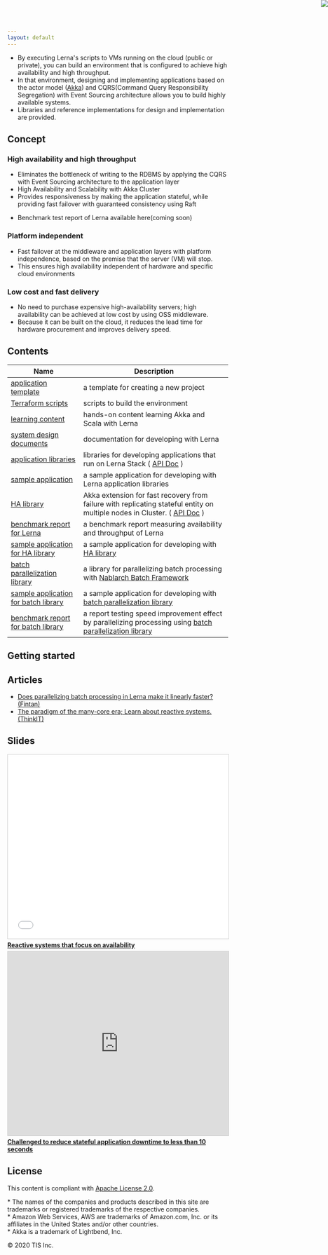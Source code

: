 ```yaml
---
layout: default
---
```


- By executing Lerna's scripts to VMs running on the cloud (public or private), you can build an environment that is configured to achieve high availability and high throughput.
- In that environment, designing and implementing applications based on the actor model ([Akka](https://akka.io/)) and CQRS(Command Query Responsibility Segregation) with Event Sourcing architecture allows you to build highly available systems.
- Libraries and reference implementations for design and implementation are provided.


<object type="image/svg+xml" data="https://cdn.jsdelivr.net/gh/lerna-stack/lerna-stack.github.io@v1.0.2/img/lerna_overview_en.drawio.svg"></object>


## Concept

### High availability and high throughput

- Eliminates the bottleneck of writing to the RDBMS by applying the CQRS with Event Sourcing architecture to the application layer
- High Availability and Scalability with Akka Cluster
- Provides responsiveness by making the application stateful, while providing fast failover with guaranteed consistency using Raft


<object type="image/svg+xml" data="https://cdn.jsdelivr.net/gh/lerna-stack/lerna-stack.github.io@v1.0.2/img/benchmarkscore_en.drawio.svg"></object>


* Benchmark test report of Lerna available here(coming soon)

### Platform independent

- Fast failover at the middleware and application layers with platform independence, based on the premise that the server (VM) will stop.
- This ensures high availability independent of hardware and specific cloud environments


### Low cost and fast delivery

- No need to purchase expensive high-availability servers; high availability can be achieved at low cost by using OSS middleware.
- Because it can be built on the cloud, it reduces the lead time for hardware procurement and improves delivery speed.


## Contents

<object type="image/svg+xml" data="https://cdn.jsdelivr.net/gh/lerna-stack/lerna-stack.github.io@v1.0.2/img/lerna_content_list_en.drawio.svg"></object>


| Name  | Description |
| ----------- | ---- |
| [application template](https://github.com/lerna-stack/lerna.g8) | a template for creating a new project |
| [Terraform scripts](https://github.com/lerna-stack/lerna-terraform) | scripts to build the environment |
| [learning content](https://github.com/lerna-stack/lerna-handson) | hands-on content learning Akka and Scala with Lerna |
| [system design documents](https://github.com/lerna-stack/lerna-design) | documentation for developing with Lerna |
| [application libraries](https://github.com/lerna-stack/lerna-app-library) | libraries for developing applications that run on Lerna Stack ( [API Doc](https://lerna-stack.github.io/scaladoc/index.html) ) |
| [sample application](https://github.com/lerna-stack/lerna-sample-payment-app)  | a sample application for developing with Lerna application libraries |
| [HA library](https://github.com/lerna-stack/akka-entity-replication) | Akka extension for fast recovery from failure with replicating stateful entity on multiple nodes in Cluster.  ( [API Doc](https://lerna-stack.github.io/akka-entity-replication/latest/api/) )|
| [ benchmark report for Lerna](https://fintan.jp/?p=5946) | a benchmark report measuring availability and throughput of Lerna |
| [sample application for HA library](https://github.com/lerna-stack/akka-entity-replication-sample)  | a sample application for developing with [HA library](https://github.com/lerna-stack/akka-entity-replication) |
| [batch parallelization library](https://github.com/lerna-stack/nablarch-fw-batch-parallelizable) | a library for parallelizing batch processing with [Nablarch Batch Framework](https://nablarch.github.io/docs/LATEST/doc/application_framework/application_framework/batch/index.html) |
| [ sample application for batch library](https://github.com/lerna-stack/nablarch-fw-batch-parallelizable-example) | a sample application for developing with [batch parallelization library](https://github.com/lerna-stack/nablarch-fw-batch-parallelizable) |
| [ benchmark report for batch library](https://fintan.jp/?p=7061) | a report testing speed improvement effect by parallelizing processing using [batch parallelization library](https://github.com/lerna-stack/nablarch-fw-batch-parallelizable) |


## Getting started

<object type="image/svg+xml" data="https://cdn.jsdelivr.net/gh/lerna-stack/lerna-stack.github.io@v1.0.2/img/getting_started_en.drawio.svg"></object>


## Articles

- [Does parallelizing batch processing in Lerna make it linearly faster? (Fintan)](https://fintan.jp/?p=7061)
- [The paradigm of the many-core era; Learn about reactive systems. (ThinkIT)](https://thinkit.co.jp/series/5659)

## Slides

<iframe src="//www.slideshare.net/slideshow/embed_code/key/z5PCknVjHaFfxz" width="510" height="420" frameborder="0" marginwidth="0" marginheight="0" scrolling="no" style="border:1px solid #CCC; border-width:1px; margin-bottom:5px; max-width: 100%;" allowfullscreen> </iframe> <div style="margin-bottom:5px"> <strong> <a href="//www.slideshare.net/yugolf/ss-243892298" title="Reactive systems that focus on availability" target="_blank">Reactive systems that focus on availability</a> </strong> </div>


<iframe src="https://speakerdeck.com/player/0b8606f26e2448719c33257ad2f9f6a2" width="510" height="420" frameborder="0" marginwidth="0" marginheight="0" scrolling="no" style="border:1px solid #CCC; border-width:1px; margin-bottom:5px; max-width: 100%;" allowfullscreen> </iframe>
<div style="margin-bottom:5px"> <strong> <a href="https://speakerdeck.com/player/0b8606f26e2448719c33257ad2f9f6a2" title="Challenged to reduce stateful application downtime to less than 10 seconds" target="_blank">Challenged to reduce stateful application downtime to less than 10 seconds</a></strong> </div>

## License
This content is compliant with  [Apache License 2.0](https://fintan.jp/?page_id=5803&lang=en).

 \* The names of the companies and products described in this site are trademarks or registered trademarks of the respective companies.  
 \* Amazon Web Services, AWS are trademarks of Amazon.com, Inc. or its affiliates in the United States and/or other countries.  
 \* Akka is a trademark of Lightbend, Inc.

<a href="https://www.reactivemanifesto.org/"> <img style="border: 0; position: fixed; right: 0; top:0; z-index: 9000" src="//d379ifj7s9wntv.cloudfront.net/reactivemanifesto/images/ribbons/we-are-reactive-blue-right.png"> </a>


© 2020 TIS Inc.


<div>
<!-- Global site tag (gtag.js) - Google Analytics -->
<script async src="https://www.googletagmanager.com/gtag/js?id=UA-179004683-1"></script>
<script>
  window.dataLayer = window.dataLayer || [];
  function gtag(){dataLayer.push(arguments);}
  gtag('js', new Date());

  gtag('config', 'UA-179004683-1');
</script>
</div>